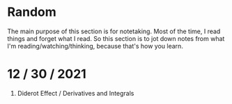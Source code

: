 # Random 
The main purpose of this section is for notetaking. Most of the time, I read things and forget what I read. So this section is to jot down notes from what I'm reading/watching/thinking, because that's how you learn.

# 12 / 30 / 2021
1. Diderot Effect / Derivatives and Integrals 
